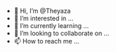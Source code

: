- 👋 Hi, I’m @Theyaza
- 👀 I’m interested in ...
- 🌱 I’m currently learning ...
- 💞️ I’m looking to collaborate on ...
- 📫 How to reach me ...

<!---
Theyaza/Theyaza is a ✨ special ✨ repository because its `README.md` (this file) appears on your GitHub profile.
You can click the Preview link to take a look at your changes.
--->
